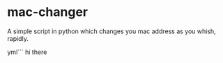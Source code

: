 # mac-changer
A simple script in python which changes you mac address as you whish, rapidly.

yml```
  hi there
```
